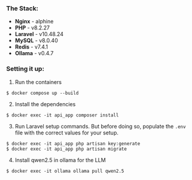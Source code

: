 ### The Stack:
- **Nginx** - alphine
- **PHP** - v8.2.27
- **Laravel** - v10.48.24
- **MySQL** - v8.0.40
- **Redis** - v7.4.1
- **Ollama** - v0.4.7

### Setting it up:
1. Run the containers
```linux
$ docker compose up --build
```
2. Install the dependencies
```linux
$ docker exec -it api_app composer install
```
3. Run Laravel setup commands. But before doing so, populate the `.env` file with the correct values for your setup.
```linux
$ docker exec -it api_app php artisan key:generate
$ docker exec -it api_app php artisan migrate
```
4. Install qwen2.5 in ollama for the LLM
```linux
$ docker exec -it ollama ollama pull qwen2.5
```
